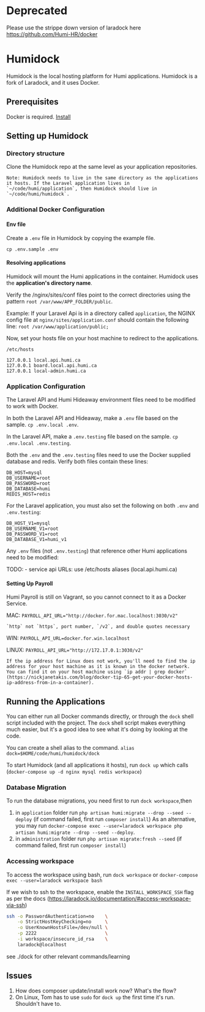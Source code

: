 # Deprecated

Please use the strippe down version of laradock here
https://github.com/Humi-HR/docker


# Humidock

Humidock is the local hosting platform for Humi applications. Humidock is a fork of Laradock, and it uses Docker.

## Prerequisites

Docker is required. [Install](https://docs.docker.com/install/)

## Setting up Humidock

### Directory structure

Clone the Humidock repo at the same level as your application repositories.

    Note: Humidock needs to live in the same directory as the applications it hosts. If the Laravel application lives in `~/code/humi/application`, then Humidock should live in `~/code/humi/humidock`.

### Additional Docker Configuration

#### Env file

Create a `.env` file in Humidock by copying the example file.

`cp .env.sample .env`

#### Resolving applications

Humidock will mount the Humi applications in the container. Humidock uses the **application's directory name**.

Verify the /nginx/sites/conf files point to the correct directories using the pattern `root /var/www/APP_FOLDER/public`.

Example: If your Laravel Api is in a directory called `application`, the NGINX config file at `nginx/sites/application.conf` should contain the following line: `root /var/www/application/public;`

Now, set your hosts file on your host machine to redirect to the applications.

`/etc/hosts`

```
127.0.0.1 local.api.humi.ca
127.0.0.1 board.local.api.humi.ca
127.0.0.1 local-admin.humi.ca
```

### Application Configuration

The Laravel API and Humi Hideaway environment files need to be modified to work with Docker.

In both the Laravel API and Hideaway, make a `.env` file based on the sample. `cp .env.local .env`.

In the Laravel API, make a `.env.testing` file based on the sample. `cp .env.local .env.testing`.

Both the `.env` and the `.env.testing` files need to use the Docker supplied database and redis. Verify both files contain these lines:

```
DB_HOST=mysql
DB_USERNAME=root
DB_PASSWORD=root
DB_DATABASE=humi
REDIS_HOST=redis
```

For the Laravel application, you must also set the following on both `.env` and `.env.testing`:

```
DB_HOST_V1=mysql
DB_USERNAME_V1=root
DB_PASSWORD_V1=root
DB_DATABASE_V1=humi_v1
```

Any `.env` files (not `.env.testing`) that reference other Humi applications need to be modified:

TODO: - service api URLs: use /etc/hosts aliases (local.api.humi.ca)

#### Setting Up Payroll

Humi Payroll is still on Vagrant, so you cannot connect to it as a Docker Service.

MAC: `PAYROLL_API_URL="http://docker.for.mac.localhost:3030/v2"`

    `http` not `https`, port number, `/v2`, and double quotes necessary

WIN: `PAYROLL_API_URL=docker.for.win.localhost`

LINUX: `PAYROLL_API_URL="http://172.17.0.1:3030/v2"`

    If the ip address for Linux does not work, you'll need to find the ip address for your host machine as it is known in the docker network. You can find it on your host machine using `ip addr | grep docker` (https://nickjanetakis.com/blog/docker-tip-65-get-your-docker-hosts-ip-address-from-in-a-container).

## Running the Applications

You can either run all Docker commands directly, or through the `dock` shell script included with the project. The `dock` shell script makes everything much easier, but it's a good idea to see what it's doing by looking at the code.

You can create a shell alias to the command. `alias dock=$HOME/code/humi/humidock/dock`

To start Humidock (and all applications it hosts), run `dock up` which calls (`docker-compose up -d nginx mysql redis workspace`)

### Database Migration

To run the database migrations, you need first to run `dock workspace`,then

1. in `application` folder run `php artisan humi:migrate --drop --seed --deploy` (if command failed, first run `composer install`)
   As an alternative, you may run `docker-compose exec --user=laradock workspace php artisan humi:migrate --drop --seed --deploy`.
2. in `administration` folder run `php artisan migrate:fresh --seed` (if command failed, first run `composer install`)

### Accessing workspace

To access the workspace using bash, run `dock workspace` or `docker-compose exec --user=laradock workspace bash`

If we wish to ssh to the workspace, enable the `INSTALL_WORKSPACE_SSH` flag as per the docs
(https://laradock.io/documentation/#access-workspace-via-ssh)

```bash
ssh -o PasswordAuthentication=no    \
    -o StrictHostKeyChecking=no     \
    -o UserKnownHostsFile=/dev/null \
    -p 2222                         \
    -i workspace/insecure_id_rsa    \
    laradock@localhost
```

see ./dock for other relevant commands/learning

## Issues

1. How does composer update/install work now? What's the flow?
2. On Linux, Tom has to use `sudo` for `dock up` the first time it's run. Shouldn't have to.
